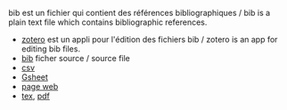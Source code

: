 bib est un fichier qui contient des références bibliographiques / bib
is a plain text file which contains bibliographic references.

- [zotero](https://www.zotero.org/) est un appli pour l'édition des
  fichiers bib / zotero is an app for editing bib files.
- [bib](TDH-refs.bib) ficher source / source file 
- [csv](TDH-refs.csv)
- [Gsheet](https://docs.google.com/spreadsheets/d/19kXUixK6FMBXnPzDj9fpgMQAnMqFgmtBQqcAMnkhQj4/edit?usp=sharing)
- [page web](https://tdhock.github.io/blog/2024/auto-pubs-page/)
- [tex](TDH-refs.tex), [pdf](TDH-refs.pdf)
